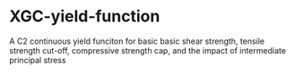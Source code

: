 # XGC-yield-function
A C2 continuous yield funciton for basic basic shear strength, tensile strength cut-off, compressive strength cap, and the impact of intermediate principal stress
